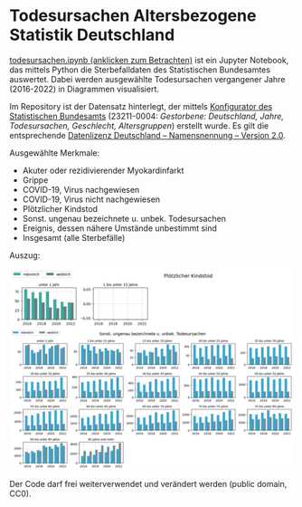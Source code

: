# Todesursachen Altersbezogene Statistik Deutschland

[todesursachen.ipynb (anklicken zum Betrachten)](./todesursachen.ipynb) ist ein Jupyter Notebook, das mittels Python die Sterbefalldaten des Statistischen Bundesamtes auswertet.
Dabei werden ausgewählte Todesursachen vergangener Jahre (2016-2022) in Diagrammen visualisiert.

Im Repository ist der Datensatz hinterlegt, der mittels [Konfigurator des Statistischen Bundesamts](https://www-genesis.destatis.de/genesis/online?sequenz=statistikTabellen&selectionname=23211) (23211-0004: _Gestorbene: Deutschland, Jahre, Todesursachen, Geschlecht, Altersgruppen_) erstellt wurde. Es gilt die entsprechende [Datenlizenz Deutschland – Namensnennung – Version 2.0](https://www.destatis.de/DE/Service/Impressum/copyright-genesis-online.html).

Ausgewählte Merkmale:

- Akuter oder rezidivierender Myokardinfarkt
- Grippe
- COVID-19, Virus nachgewiesen
- COVID-19, Virus nicht nachgewiesen
- Plötzlicher Kindstod
- Sonst. ungenau bezeichnete u. unbek. Todesursachen
- Ereignis, dessen nähere Umstände unbestimmt sind
- Insgesamt (alle Sterbefälle)


Auszug:

![Screenshot](screenshot.png)

Der Code darf frei weiterverwendet und verändert werden (public domain, CC0).
